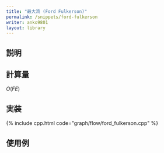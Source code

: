 ```yaml
---
title: "最大流 (Ford Fulkerson)"
permalink: /snippets/ford-fulkerson
writer: anko9801
layout: library
---
```


## 説明

## 計算量

$O(FE)$

## 実装

{% include cpp.html code="graph/flow/ford_fulkerson.cpp" %}

## 使用例
